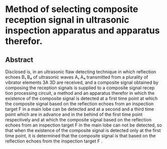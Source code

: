 # Method of selecting composite reception signal in ultrasonic inspection apparatus and apparatus therefor.

## Abstract
Disclosed is, in an ultrasonic flaw detecting technique in which reflection echoes B₁ B₄ of ultrasonic waves A₁ A₄ transmitted from a plurality of vibrator elements 3A 3D are received, and a composite signal obtained by composing the reception signals is supplied to a composite signal recep tion processing circuit, a method and an apparatus therefor in which the existence of the composite signal is detected at a first time point at which the composite signal based on the reflection echoes from an inspection target F in a main lobe can be detected and at a second and a third time point which are in advance and in the behind of the first time point respectively and at which the composite signal based on the reflection echoes from an inspection target F in the main lobe can not be detected, so that when the existence of the composite signal is detected only at the first time point, it is determined that the composite signal is that based on the reflection echoes from the inspection target F .